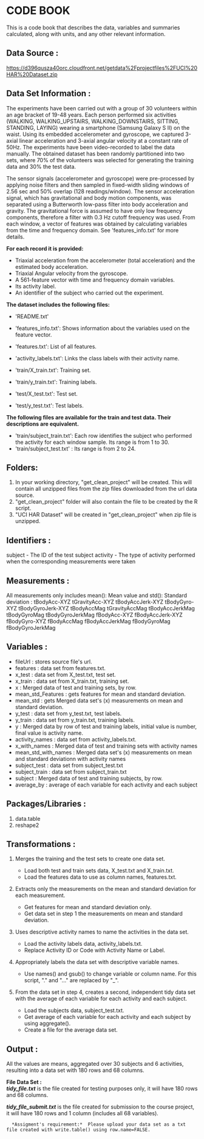 # CODE BOOK

This is a code book that describes the data, variables and summaries calculated, along with units, 
and any other relevant information.


## Data Source :
https://d396qusza40orc.cloudfront.net/getdata%2Fprojectfiles%2FUCI%20HAR%20Dataset.zip


## Data Set Information : 

The experiments have been carried out with a group of 30 volunteers within an age bracket of 19-48 years. 
Each person performed six activities (WALKING, WALKING_UPSTAIRS, WALKING_DOWNSTAIRS, SITTING, STANDING, 
LAYING) wearing a smartphone (Samsung Galaxy S II) on the waist. Using its embedded accelerometer and 
gyroscope, we captured 3-axial linear acceleration and 3-axial angular velocity at a constant rate of 50Hz. 
The experiments have been video-recorded to label the data manually. The obtained dataset has been randomly 
partitioned into two sets, where 70% of the volunteers was selected for generating the training data and 
30% the test data. 

The sensor signals (accelerometer and gyroscope) were pre-processed by applying noise filters and then 
sampled in fixed-width sliding windows of 2.56 sec and 50% overlap (128 readings/window). The sensor 
acceleration signal, which has gravitational and body motion components, was separated using a Butterworth 
low-pass filter into body acceleration and gravity. The gravitational force is assumed to have only low 
frequency components, therefore a filter with 0.3 Hz cutoff frequency was used. From each window, a vector 
of features was obtained by calculating variables from the time and frequency domain. See 'features_info.txt' 
for more details. 

**For each record it is provided:**

- Triaxial acceleration from the accelerometer (total acceleration) and the estimated body acceleration.
- Triaxial Angular velocity from the gyroscope. 
- A 561-feature vector with time and frequency domain variables. 
- Its activity label. 
- An identifier of the subject who carried out the experiment.

**The dataset includes the following files:**

- 'README.txt'

- 'features_info.txt': Shows information about the variables used on the feature vector.

- 'features.txt': List of all features.

- 'activity_labels.txt': Links the class labels with their activity name.

- 'train/X_train.txt': Training set.

- 'train/y_train.txt': Training labels.

- 'test/X_test.txt': Test set.

- 'test/y_test.txt': Test labels.

**The following files are available for the train and test data. Their descriptions are equivalent.**

- 'train/subject_train.txt': Each row identifies the subject who performed the activity for each window sample. 
  Its range is from 1 to 30. 
- 'train/subject_test.txt' : Its range is from 2 to 24.


## Folders:

   1. In your working directory, "get_clean_project" will be created.  This will contain all unzipped files
      from the zip files downloaded from the url data source.
   2. "get_clean_project" folder will also contain the file to be created by the R script.
   3. "UCI HAR Dataset" will be created in "get_clean_project" when zip file is unzipped.


## Identifiers :

subject - The ID of the test subject
activity - The type of activity performed when the corresponding measurements were taken

## Measurements :

All measurements only includes mean(): Mean value and std(): Standard deviation :
tBodyAcc-XYZ
tGravityAcc-XYZ
tBodyAccJerk-XYZ
tBodyGyro-XYZ
tBodyGyroJerk-XYZ
tBodyAccMag
tGravityAccMag
tBodyAccJerkMag
tBodyGyroMag
tBodyGyroJerkMag
fBodyAcc-XYZ
fBodyAccJerk-XYZ
fBodyGyro-XYZ
fBodyAccMag
fBodyAccJerkMag
fBodyGyroMag
fBodyGyroJerkMag

## Variables :

- fileUrl : stores source file's url.
- features : data set from features.txt.
- x_test : data set from X_test.txt, test set.
- x_train : data set from X_train.txt, training set.
- x : Merged data of test and training sets, by row.
- mean_std_Features : gets features for mean and standard deviation.
- mean_std : gets Merged data set's (x) measurements on mean and standard deviation.
- y_test : data set from y_test.txt, test labels.
- y_train : data set from y_train.txt, training labels.
- y : Merged data by row of test and training labels, initial value is number, final value is activity name.
- activity_names : data set from activity_labels.txt.
- x_with_names : Merged data of test and training sets with activity names
- mean_std_with_names : Merged data set's (x) measurements on mean and standard deviationn with activity names
- subject_test : data set from subject_test.txt
- subject_train : data set from subject_train.txt
- subject : Merged data of test and training subjects, by row.
- average_by : average of each variable for each activity and each subject


## Packages/Libraries :

1. data.table
2. reshape2


## Transformations :

1. Merges the training and the test sets to create one data set.
      - Load both test and train sets data, X_test.txt and X_train.txt.
      - Load the features data to use as column names, features.txt.

2. Extracts only the measurements on the mean and standard deviation for each measurement.
      - Get features for mean and standard deviation only.
      - Get data set in step 1 the measurements on mean and standard deviation.

3. Uses descriptive activity names to name the activities in the data set.
      - Load the activity labels data, activity_labels.txt.
      - Replace Activity ID or Code with Activity Name or Label.

4. Appropriately labels the data set with descriptive variable names.
      - Use names() and gsub() to change variable or column name.  For this script, "." and "..."
        are replaced by "_".

5. From the data set in step 4, creates a second, independent tidy data set with the average of each variable 
   for each activity and each subject.
      - Load the subjects data, subject_test.txt.
      - Get average of each variable for each activity and each subject by using aggregate().
      - Create a file for the average data set.


## Output :

All the values are means, aggregated over 30 subjects and 6 activities, resulting into a data set with 180 rows 
and 68 columns.

**File Data Set :**  
***tidy_file.txt*** is the file created for testing purposes only, it will have 180 rows and 68 columns.

***tidy_file_submit.txt*** is the file created for submission to the course project, 
      it will have 180 rows and 1 column (includes all 68 variables).
      
      *Assigment's requirement:*  Please upload your data set as a txt file created with write.table() using row.name=FALSE.
